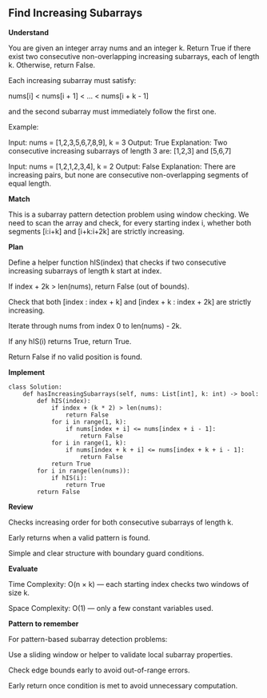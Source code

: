 ## Find Increasing Subarrays

**Understand**

You are given an integer array nums and an integer k.
Return True if there exist two consecutive non-overlapping increasing subarrays, each of length k.
Otherwise, return False.

Each increasing subarray must satisfy:

nums[i] < nums[i + 1] < ... < nums[i + k - 1]

and the second subarray must immediately follow the first one.

Example:

Input: nums = [1,2,3,5,6,7,8,9], k = 3
Output: True
Explanation:
Two consecutive increasing subarrays of length 3 are:
[1,2,3] and [5,6,7]

Input: nums = [1,2,1,2,3,4], k = 2
Output: False
Explanation:
There are increasing pairs, but none are consecutive non-overlapping segments of equal length.

**Match**

This is a subarray pattern detection problem using window checking.
We need to scan the array and check, for every starting index i, whether both segments [i:i+k] and [i+k:i+2k] are strictly increasing.

**Plan**

Define a helper function hIS(index) that checks if two consecutive increasing subarrays of length k start at index.

If index + 2k > len(nums), return False (out of bounds).

Check that both [index : index + k] and [index + k : index + 2k] are strictly increasing.

Iterate through nums from index 0 to len(nums) - 2k.

If any hIS(i) returns True, return True.

Return False if no valid position is found.

**Implement**

```
class Solution:
    def hasIncreasingSubarrays(self, nums: List[int], k: int) -> bool:
        def hIS(index):
            if index + (k * 2) > len(nums):
                return False
            for i in range(1, k):
                if nums[index + i] <= nums[index + i - 1]:
                    return False
            for i in range(1, k):
                if nums[index + k + i] <= nums[index + k + i - 1]:
                    return False
            return True
        for i in range(len(nums)):
            if hIS(i):
                return True
        return False
```

**Review**

Checks increasing order for both consecutive subarrays of length k.

Early returns when a valid pattern is found.

Simple and clear structure with boundary guard conditions.

**Evaluate**

Time Complexity: O(n × k) — each starting index checks two windows of size k.

Space Complexity: O(1) — only a few constant variables used.

**Pattern to remember**

For pattern-based subarray detection problems:

Use a sliding window or helper to validate local subarray properties.

Check edge bounds early to avoid out-of-range errors.

Early return once condition is met to avoid unnecessary computation.
